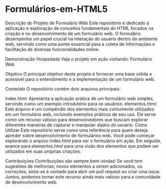 # Formulários-em-HTML5

Descrição do Projeto de Formulário Web
Este repositório é dedicado à aplicação e exploração de conceitos fundamentais do HTML focados na criação e no desenvolvimento de um formulário web. O formulário desempenha um papel crucial na interação do usuário dentro do ambiente web, servindo como uma ponte essencial para a coleta de informações e facilitação de diversas funcionalidades online.

Demonstração Hospedada
Veja o projeto em ação visitando: Formulário Web

Objetivo
O principal objetivo deste projeto é fornecer uma base sólida e acessível para o entendimento e a implementação de um formulário web. 

Conteúdo
O repositório contém dois arquivos principais:

index.html: Apresenta a aplicação prática de um formulário web simples, servindo como um exemplo introdutório para os usuários.
elementos.html: Este arquivo é um compêndio dos elementos mais comumente utilizados em um formulário web, incluindo exemplos práticos de seu uso. Ele serve como um recurso valioso para desenvolvedores que buscam explorar diferentes maneiras de capturar e manipular dados do usuário.
Como Utilizar
Este repositório serve como uma referência para quem deseja apreder sobre desenvolvimento de formulários web. Você pode começar explorando o arquivo index.html para ver o formulário em ação. Em seguida, avance para elementos.html para uma visão dos elementos que podem ser utilizados em suas próprias criações.

Contribuições
Contribuições são sempre bem-vindas! Se você tem sugestões de melhorias, novos elementos a serem adicionados, ou correções, sinta-se à vontade para abrir um pull request ou criar uma issue. Juntos, podemos tornar este recurso ainda mais valioso para a comunidade de desenvolvimento web.
